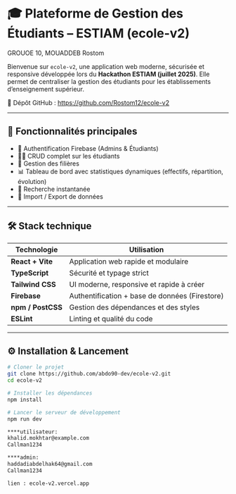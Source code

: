 # 🎓 Plateforme de Gestion des Étudiants – ESTIAM (ecole-v2)


GROUOE 10, MOUADDEB Rostom

Bienvenue sur `ecole-v2`, une application web moderne, sécurisée et responsive développée lors du **Hackathon ESTIAM (juillet 2025)**. Elle permet de centraliser la gestion des étudiants pour les établissements d’enseignement supérieur.

🔗 Dépôt GitHub : https://github.com/Rostom12/ecole-v2

---

## 🚀 Fonctionnalités principales

- 🔐 Authentification Firebase (Admins & Étudiants)
- 🧑‍🎓 CRUD complet sur les étudiants
- 🏫 Gestion des filières
- 📊 Tableau de bord avec statistiques dynamiques (effectifs, répartition, évolution)
- 🔎 Recherche instantanée
- 📁 Import / Export de données

---

## 🛠️ Stack technique

| Technologie       | Utilisation                                |
|-------------------|---------------------------------------------|
| **React + Vite**  | Application web rapide et modulaire         |
| **TypeScript**    | Sécurité et typage strict                   |
| **Tailwind CSS**  | UI moderne, responsive et rapide à créer    |
| **Firebase**      | Authentification + base de données (Firestore) |
| **npm / PostCSS** | Gestion des dépendances et des styles       |
| **ESLint**        | Linting et qualité du code                  |

---

## ⚙️ Installation & Lancement

```bash
# Cloner le projet
git clone https://github.com/abdo90-dev/ecole-v2.git
cd ecole-v2

# Installer les dépendances
npm install

# Lancer le serveur de développement
npm run dev

****utilisateur:
khalid.mokhtar@example.com
Callman1234

****admin:
haddadiabdelhak64@gmail.com
Callman1234

lien : ecole-v2.vercel.app
